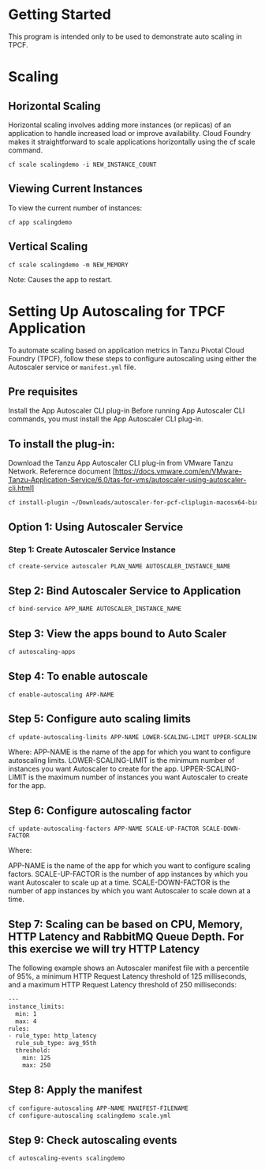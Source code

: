 # Getting Started

This program is intended only to be used to demonstrate auto scaling in TPCF.


# Scaling
## Horizontal Scaling
Horizontal scaling involves adding more instances (or replicas) of an application to handle increased load or improve availability.
Cloud Foundry makes it straightforward to scale applications horizontally using the cf scale command.

```
cf scale scalingdemo -i NEW_INSTANCE_COUNT

```

## Viewing Current Instances
To view the current number of instances:

```
cf app scalingdemo
```

## Vertical Scaling

```
cf scale scalingdemo -m NEW_MEMORY

```
Note: Causes the app to restart.


# Setting Up Autoscaling for TPCF Application

To automate scaling based on application metrics in Tanzu Pivotal Cloud Foundry (TPCF), follow these steps to configure autoscaling using either the Autoscaler service or `manifest.yml` file.

## Pre requisites
Install the App Autoscaler CLI plug-in
Before running App Autoscaler CLI commands, you must install the App Autoscaler CLI plug-in.

## To install the plug-in:

Download the Tanzu App Autoscaler CLI plug-in from VMware Tanzu Network. Referernce document [https://docs.vmware.com/en/VMware-Tanzu-Application-Service/6.0/tas-for-vms/autoscaler-using-autoscaler-cli.html] 

```bash
cf install-plugin ~/Downloads/autoscaler-for-pcf-cliplugin-macosx64-binary-2.0.91
```


## Option 1: Using Autoscaler Service

### Step 1: Create Autoscaler Service Instance

```bash
cf create-service autoscaler PLAN_NAME AUTOSCALER_INSTANCE_NAME
```

## Step 2: Bind Autoscaler Service to Application
```bash
cf bind-service APP_NAME AUTOSCALER_INSTANCE_NAME
```

## Step 3: View the apps bound to Auto Scaler
```bash
cf autoscaling-apps
```

## Step 4: To enable autoscale
```
cf enable-autoscaling APP-NAME
```
## Step 5: Configure auto scaling limits
```bash
cf update-autoscaling-limits APP-NAME LOWER-SCALING-LIMIT UPPER-SCALING-LIMIT
```
Where:
APP-NAME is the name of the app for which you want to configure autoscaling limits.
LOWER-SCALING-LIMIT is the minimum number of instances you want Autoscaler to create for the app.
UPPER-SCALING-LIMIT is the maximum number of instances you want Autoscaler to create for the app.

## Step 6: Configure autoscaling factor
```
cf update-autoscaling-factors APP-NAME SCALE-UP-FACTOR SCALE-DOWN-FACTOR
```
Where:

APP-NAME is the name of the app for which you want to configure scaling factors.
SCALE-UP-FACTOR is the number of app instances by which you want Autoscaler to scale up at a time.
SCALE-DOWN-FACTOR is the number of app instances by which you want Autoscaler to scale down at a time.

## Step 7: Scaling can be based on CPU, Memory, HTTP Latency and RabbitMQ Queue Depth. For this exercise we will try HTTP Latency
The following example shows an Autoscaler manifest file with a percentile of 95%, a minimum HTTP Request Latency threshold of 125 milliseconds, and a maximum HTTP Request Latency threshold of 250 milliseconds:

```bash
---
instance_limits:
  min: 1
  max: 4
rules:
- rule_type: http_latency
  rule_sub_type: avg_95th
  threshold:
    min: 125
    max: 250
```
## Step 8: Apply the manifest
```bash
cf configure-autoscaling APP-NAME MANIFEST-FILENAME
cf configure-autoscaling scalingdemo scale.yml
```

## Step 9: Check autoscaling events
```bash
cf autoscaling-events scalingdemo
```

